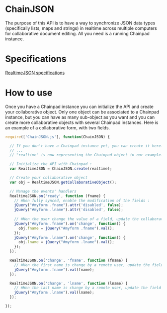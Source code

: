 # ChainJSON

The purpose of this API is to have a way to synchronize JSON data types (specifically lists, maps and strings) in realtime across multiple computers for collaborative document editing. All you need is a running Chainpad instance.

# Specifications

[RealtimeJSON specifications](https://github.com/xwiki-labs/RealtimeJSON)

# How to use

Once you have a Chainpad instance you can initialize the API and create your collaborative object. Only one object can be associated to a Chainpad instance, but you can have as many sub-object as you want and you can create more collaborative objects with several Chainpad instances.
Here is an example of a collaborative form, with two fields.

```javascript
require(['ChainJSON.js'], function(ChainJSON) {

  // If you don't have a Chainpad instance yet, you can create it here.
  // ...
  // "realtime" is now representing the Chainpad object in our example.

  // Initialize the API with Chainpad :
  var RealtimeJSON = ChainJSON.create(realtime);

  // Create your collaborative object
  var obj = RealtimeJSON.getCollaborativeObject();

  // Manage the events' handlers
  RealtimeJSON.on('ready', function (fname) {
    // When fully synced, enable the modification of the fields :
    jQuery("#myform .fname").attr('disabled', false);
    jQuery("#myform .lname").attr('disabled', false);
    
    // WHen the user change the value of a field, update the collaborative object
    jQuery("#myform .fname").on('change', function() {
      obj.fname = jQuery("#myform .fname").val();
    });
    jQuery("#myform .lname").on('change', function() {
      obj.lname = jQuery("#myform .lname").val();
    });
  });

  RealtimeJSON.on('change', 'fname', function (fname) {
    // WHen the first name is change by a remote user, update the field
    jQuery("#myform .fname").val(fname);
  });

  RealtimeJSON.on('change', 'lname', function (lname) {
    // WHen the last name is change by a remote user, update the field
    jQuery("#myform .lname").val(lname);
  }); 

});
```
